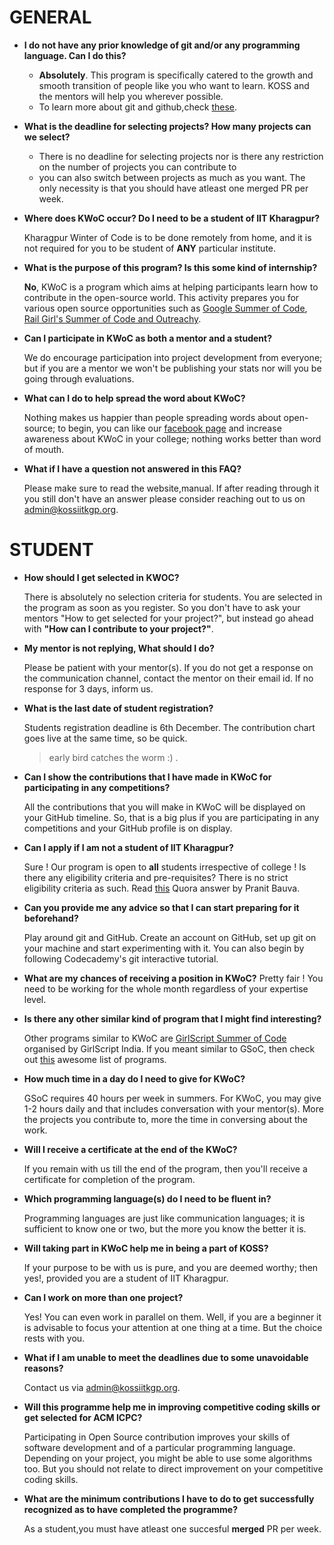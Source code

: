 # GENERAL

- __I do not have any prior knowledge of git and/or any programming language. Can I do this?__

  - __Absolutely__. This program is specifically catered to the growth and smooth transition of people like you who want to learn. KOSS and the mentors will help you wherever possible.
  - To learn more about git and github,check [these](https://github.com/kossiitkgp/Git-and-Github-2021).

- __What is the deadline for selecting projects? How many projects can we select?__

  - There is no deadline for selecting projects nor is there any restriction on the number of projects you can contribute to 
  - you can also switch between projects as much as you want. The only necessity is that you should have atleast one merged PR per week.

- __Where does KWoC occur? Do I need to be a student of IIT Kharagpur?__

  Kharagpur Winter of Code is to be done remotely from home, and it is not required for you to be student of **ANY** particular institute.

- __What is the purpose of this program? Is this some kind of internship?__
  
  **No**, KWoC is a program which aims at helping participants learn how to contribute in the open-source world. This activity prepares you for various open source opportunities such as [Google Summer of Code](https://summerofcode.withgoogle.com/archive/), [Rail Girl's Summer of Code and Outreachy](https://railsgirlssummerofcode.org).

- __Can I participate in KWoC as both a mentor and a student?__

  We do encourage participation into project development from everyone; but if you are a mentor we won't be publishing your stats nor will you be going through evaluations.

- __What can I do to help spread the word about KWoC?__

  Nothing makes us happier than people spreading words about open-source; to begin, you can like our [facebook page](https://www.facebook.com/kossiitkgp) and increase awareness about KWoC in your college; nothing works better than word of mouth.

- __What if I have a question not answered in this FAQ?__
  
  Please make sure to read the website,manual. If after reading through it you still don't have an answer please consider reaching out to us on admin@kossiitkgp.org.



# STUDENT
- __How should I get selected in KWOC?__

  There is absolutely no selection criteria for students. You are selected in the program as soon as you register. So you don't have to ask your mentors "How to get selected for your project?", but instead go ahead with **"How can I contribute to your project?"**.

- __My mentor is not replying, What should I do?__

  Please be patient with your mentor(s). If you do not get a response on the communication channel, contact the mentor on their email id. If no response for 3 days, inform us.

- __What is the last date of student registration?__

  Students registration deadline is 6th December. The contribution chart goes live at the same time, so be quick. 
  > early bird catches the worm :) .

- __Can I show the contributions that I have made in KWoC for participating in any competitions?__
  
  All the contributions that you will make in KWoC will be displayed on your GitHub timeline. So, that is a big plus if you are participating in any competitions and your GitHub profile is on display.

- __Can I apply if I am not a student of IIT Kharagpur?__

  Sure ! Our program is open to __all__ students irrespective of college ! Is there any eligibility criteria and pre-requisites? There is no strict eligibility criteria as such. Read [this](https://www.quora.com/What-is-the-prerequisite-for-participating-in-Kharagpur-Winter-of-Code-2016) Quora answer by Pranit Bauva.

- __Can you provide me any advice so that I can start preparing for it beforehand?__
  
  Play around git and GitHub. Create an account on GitHub, set up git on your machine and start experimenting with it. You can also begin by following Codecademy's git interactive tutorial.

- __What are my chances of receiving a position in KWoC?__
  Pretty fair ! You need to be working for the whole month regardless of your expertise level.

- __Is there any other similar kind of program that I might find interesting?__

  Other programs similar to KWoC are [GirlScript Summer of Code](https://gssoc.girlscript.tech) organised by GirlScript India. If you meant similar to GSoC, then check out [this](https://github.com/deepanshu1422/List-Of-Open-Source-Internships-Programs) awesome list of programs.

- __How much time in a day do I need to give for KWoC?__
  
  GSoC requires 40 hours per week in summers. For KWoC, you may give 1-2 hours daily and that includes conversation with your mentor(s). More the projects you contribute to, more the time in conversing about the work.

- __Will I receive a certificate at the end of the KWoC?__
  
  If you remain with us till the end of the program, then you'll receive a certificate for completion of the program.

- __Which programming language(s) do I need to be fluent in?__
  
  Programming languages are just like communication languages; it is sufficient to know one or two, but the more you know the better it is.

- __Will taking part in KWoC help me in being a part of KOSS?__

  If your purpose to be with us is pure, and you are deemed worthy; then yes!, provided you are a student of IIT Kharagpur.

- __Can I work on more than one project?__
  
  Yes! You can even work in parallel on them. Well, if you are a beginner it is advisable to focus your attention at one thing at a time. But the choice rests with you.

- __What if I am unable to meet the deadlines due to some unavoidable reasons?__

  Contact us via admin@kossiitkgp.org.

- __Will this programme help me in improving competitive coding skills or get selected for ACM ICPC?__
  
  Participating in Open Source contribution improves your skills of software development and of a particular programming language. Depending on your project, you might be able to use some algorithms too. But you should not relate to direct improvement on your competitive coding skills.

- __What are the minimum contributions I have to do to get successfully recognized as to have completed the programme?__

  As a student,you must have atleast one succesful __merged__ PR per week.

